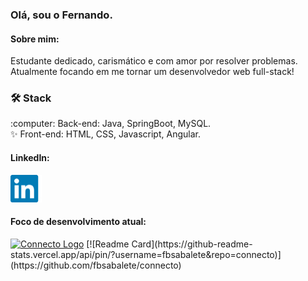 ### Olá, sou o Fernando. 
#### Sobre mim:
Estudante dedicado, carismático e com amor por resolver problemas. Atualmente focando em me tornar um desenvolvedor web full-stack! 

<h3>🛠 Stack</h3>
:computer: Back-end: Java, SpringBoot, MySQL.<br>
✨ Front-end: HTML, CSS, Javascript, Angular.<br>

<p align="center">
  <h4>LinkedIn:</h4>
  <a href="https://www.linkedin.com/in/fernando-sabalete"><img src="linkedinlogo.png" alt="LinkedIn" width = "50"></a>
</p>

<h4>Foco de desenvolvimento atual:</h4>
<a href="https://github.com/fbsabalete/connecto"><img src="https://imgur.com/aHUbihx" alt="Connecto Logo" width = "70"></a>
[![Readme Card](https://github-readme-stats.vercel.app/api/pin/?username=fbsabalete&repo=connecto)](https://github.com/fbsabalete/connecto)

